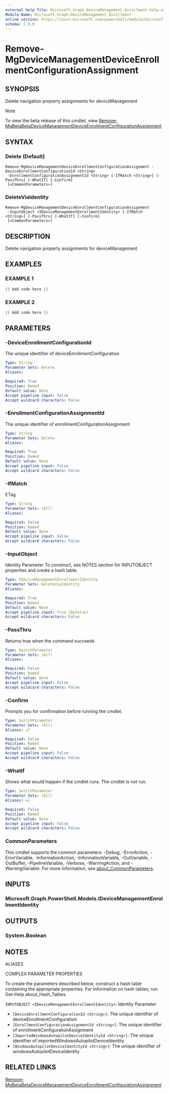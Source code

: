 ```yaml
---
external help file: Microsoft.Graph.DeviceManagement.Enrollment-help.xml
Module Name: Microsoft.Graph.DeviceManagement.Enrollment
online version: https://learn.microsoft.com/powershell/module/microsoft.graph.devicemanagement.enrollment/remove-mgdevicemanagementdeviceenrollmentconfigurationassignment
schema: 2.0.0
---
```


# Remove-MgDeviceManagementDeviceEnrollmentConfigurationAssignment

## SYNOPSIS
Delete navigation property assignments for deviceManagement

> [!NOTE]
> To view the beta release of this cmdlet, view [Remove-MgBetaBetaDeviceManagementDeviceEnrollmentConfigurationAssignment](/powershell/module/Microsoft.Graph.Beta.DeviceManagement.Enrollment/Remove-MgBetaDeviceManagementDeviceEnrollmentConfigurationAssignment?view=graph-powershell-beta)

## SYNTAX

### Delete (Default)
```
Remove-MgDeviceManagementDeviceEnrollmentConfigurationAssignment -DeviceEnrollmentConfigurationId <String>
 -EnrollmentConfigurationAssignmentId <String> [-IfMatch <String>] [-PassThru] [-WhatIf] [-Confirm]
 [<CommonParameters>]
```

### DeleteViaIdentity
```
Remove-MgDeviceManagementDeviceEnrollmentConfigurationAssignment
 -InputObject <IDeviceManagementEnrollmentIdentity> [-IfMatch <String>] [-PassThru] [-WhatIf] [-Confirm]
 [<CommonParameters>]
```

## DESCRIPTION
Delete navigation property assignments for deviceManagement

## EXAMPLES

### EXAMPLE 1
```powershell
{{ Add code here }}
```

### EXAMPLE 2
```powershell
{{ Add code here }}
```

## PARAMETERS

### -DeviceEnrollmentConfigurationId
The unique identifier of deviceEnrollmentConfiguration

```yaml
Type: String
Parameter Sets: Delete
Aliases:

Required: True
Position: Named
Default value: None
Accept pipeline input: False
Accept wildcard characters: False
```

### -EnrollmentConfigurationAssignmentId
The unique identifier of enrollmentConfigurationAssignment

```yaml
Type: String
Parameter Sets: Delete
Aliases:

Required: True
Position: Named
Default value: None
Accept pipeline input: False
Accept wildcard characters: False
```

### -IfMatch
ETag

```yaml
Type: String
Parameter Sets: (All)
Aliases:

Required: False
Position: Named
Default value: None
Accept pipeline input: False
Accept wildcard characters: False
```

### -InputObject
Identity Parameter
To construct, see NOTES section for INPUTOBJECT properties and create a hash table.

```yaml
Type: IDeviceManagementEnrollmentIdentity
Parameter Sets: DeleteViaIdentity
Aliases:

Required: True
Position: Named
Default value: None
Accept pipeline input: True (ByValue)
Accept wildcard characters: False
```

### -PassThru
Returns true when the command succeeds

```yaml
Type: SwitchParameter
Parameter Sets: (All)
Aliases:

Required: False
Position: Named
Default value: None
Accept pipeline input: False
Accept wildcard characters: False
```

### -Confirm
Prompts you for confirmation before running the cmdlet.

```yaml
Type: SwitchParameter
Parameter Sets: (All)
Aliases: cf

Required: False
Position: Named
Default value: None
Accept pipeline input: False
Accept wildcard characters: False
```

### -WhatIf
Shows what would happen if the cmdlet runs.
The cmdlet is not run.

```yaml
Type: SwitchParameter
Parameter Sets: (All)
Aliases: wi

Required: False
Position: Named
Default value: None
Accept pipeline input: False
Accept wildcard characters: False
```

### CommonParameters
This cmdlet supports the common parameters: -Debug, -ErrorAction, -ErrorVariable, -InformationAction, -InformationVariable, -OutVariable, -OutBuffer, -PipelineVariable, -Verbose, -WarningAction, and -WarningVariable. For more information, see [about_CommonParameters](http://go.microsoft.com/fwlink/?LinkID=113216).

## INPUTS

### Microsoft.Graph.PowerShell.Models.IDeviceManagementEnrollmentIdentity
## OUTPUTS

### System.Boolean
## NOTES

ALIASES

COMPLEX PARAMETER PROPERTIES

To create the parameters described below, construct a hash table containing the appropriate properties. For information on hash tables, run Get-Help about_Hash_Tables.


`INPUTOBJECT <IDeviceManagementEnrollmentIdentity>`: Identity Parameter
  - `[DeviceEnrollmentConfigurationId <String>]`: The unique identifier of deviceEnrollmentConfiguration
  - `[EnrollmentConfigurationAssignmentId <String>]`: The unique identifier of enrollmentConfigurationAssignment
  - `[ImportedWindowsAutopilotDeviceIdentityId <String>]`: The unique identifier of importedWindowsAutopilotDeviceIdentity
  - `[WindowsAutopilotDeviceIdentityId <String>]`: The unique identifier of windowsAutopilotDeviceIdentity

## RELATED LINKS
[Remove-MgBetaBetaDeviceManagementDeviceEnrollmentConfigurationAssignment](/powershell/module/Microsoft.Graph.Beta.DeviceManagement.Enrollment/Remove-MgBetaDeviceManagementDeviceEnrollmentConfigurationAssignment?view=graph-powershell-beta)
